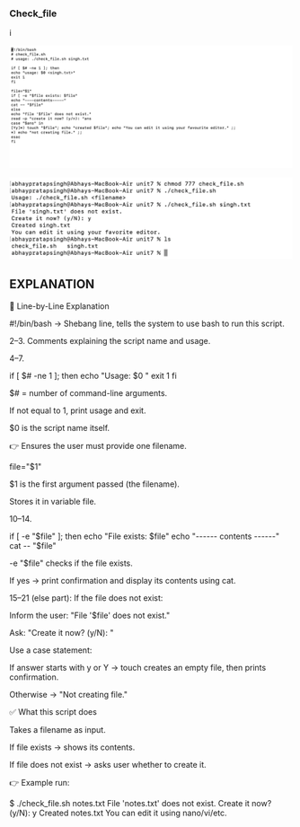 ### Check_file
i

![images](./images/k1.png)


![images](./images/k2.png)

## EXPLANATION
🔎 Line-by-Line Explanation

#!/bin/bash
→ Shebang line, tells the system to use bash to run this script.

2–3. Comments explaining the script name and usage.

4–7.

if [ $# -ne 1 ]; then
  echo "Usage: $0 <filename>"
  exit 1
fi


$# = number of command-line arguments.

If not equal to 1, print usage and exit.

$0 is the script name itself.

👉 Ensures the user must provide one filename.

file="$1"

$1 is the first argument passed (the filename).

Stores it in variable file.

10–14.

if [ -e "$file" ]; then
  echo "File exists: $file"
  echo "------ contents ------"
  cat -- "$file"


-e "$file" checks if the file exists.

If yes → print confirmation and display its contents using cat.

15–21 (else part):
If the file does not exist:

Inform the user: "File '$file' does not exist."

Ask: "Create it now? (y/N): "

Use a case statement:

If answer starts with y or Y → touch creates an empty file, then prints confirmation.

Otherwise → "Not creating file."

✅ What this script does

Takes a filename as input.

If file exists → shows its contents.

If file does not exist → asks user whether to create it.

👉 Example run:

$ ./check_file.sh notes.txt
File 'notes.txt' does not exist.
Create it now? (y/N): y
Created notes.txt
You can edit it using nano/vi/etc.


